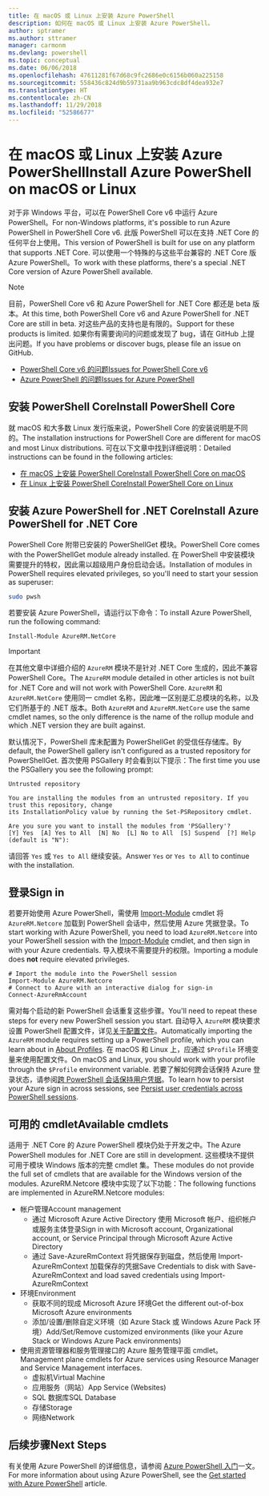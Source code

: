 ```yaml
---
title: 在 macOS 或 Linux 上安装 Azure PowerShell
description: 如何在 macOS 或 Linux 上安装 Azure PowerShell。
author: sptramer
ms.author: sttramer
manager: carmonm
ms.devlang: powershell
ms.topic: conceptual
ms.date: 06/06/2018
ms.openlocfilehash: 47611281f67d68c9fc2686e0c6156b060a225158
ms.sourcegitcommit: 558436c824d9b59731aa9b963cdc8df4dea932e7
ms.translationtype: HT
ms.contentlocale: zh-CN
ms.lasthandoff: 11/29/2018
ms.locfileid: "52586677"
---
```

# <a name="install-azure-powershell-on-macos-or-linux"></a><span data-ttu-id="a2ffd-103">在 macOS 或 Linux 上安装 Azure PowerShell</span><span class="sxs-lookup"><span data-stu-id="a2ffd-103">Install Azure PowerShell on macOS or Linux</span></span>

<span data-ttu-id="a2ffd-104">对于非 Windows 平台，可以在 PowerShell Core v6 中运行 Azure PowerShell。</span><span class="sxs-lookup"><span data-stu-id="a2ffd-104">For non-Windows platforms, it's possible to run Azure PowerShell in PowerShell Core v6.</span></span> <span data-ttu-id="a2ffd-105">此版 PowerShell 可以在支持 .NET Core 的任何平台上使用。</span><span class="sxs-lookup"><span data-stu-id="a2ffd-105">This version of PowerShell is built for use on any platform that supports .NET Core.</span></span> <span data-ttu-id="a2ffd-106">可以使用一个特殊的与这些平台兼容的 .NET Core 版 Azure PowerShell。</span><span class="sxs-lookup"><span data-stu-id="a2ffd-106">To work with these platforms, there's a special .NET Core version of Azure PowerShell available.</span></span>

> [!NOTE]
> <span data-ttu-id="a2ffd-107">目前，PowerShell Core v6 和 Azure PowerShell for .NET Core 都还是 beta 版本。</span><span class="sxs-lookup"><span data-stu-id="a2ffd-107">At this time, both PowerShell Core v6 and Azure PowerShell for .NET Core are still in beta.</span></span>
> <span data-ttu-id="a2ffd-108">对这些产品的支持也是有限的。</span><span class="sxs-lookup"><span data-stu-id="a2ffd-108">Support for these products is limited.</span></span> <span data-ttu-id="a2ffd-109">如果你有需要询问的问题或发现了 bug，请在 GitHub 上提出问题。</span><span class="sxs-lookup"><span data-stu-id="a2ffd-109">If you have problems or discover bugs, please file an issue on GitHub.</span></span>
>
> * [<span data-ttu-id="a2ffd-110">PowerShell Core v6 的问题</span><span class="sxs-lookup"><span data-stu-id="a2ffd-110">Issues for PowerShell Core v6</span></span>](https://github.com/PowerShell/PowerShell/issues)
> * [<span data-ttu-id="a2ffd-111">Azure PowerShell 的问题</span><span class="sxs-lookup"><span data-stu-id="a2ffd-111">Issues for Azure PowerShell</span></span>](https://github.com/azure/azure-docs-powershell/issues)

## <a name="install-powershell-core"></a><span data-ttu-id="a2ffd-112">安装 PowerShell Core</span><span class="sxs-lookup"><span data-stu-id="a2ffd-112">Install PowerShell Core</span></span>

<span data-ttu-id="a2ffd-113">就 macOS 和大多数 Linux 发行版来说，PowerShell Core 的安装说明是不同的。</span><span class="sxs-lookup"><span data-stu-id="a2ffd-113">The installation instructions for PowerShell Core are different for macOS and most Linux distributions.</span></span>
<span data-ttu-id="a2ffd-114">可在以下文章中找到详细说明：</span><span class="sxs-lookup"><span data-stu-id="a2ffd-114">Detailed instructions can be found in the following articles:</span></span>

* [<span data-ttu-id="a2ffd-115">在 macOS 上安装 PowerShell Core</span><span class="sxs-lookup"><span data-stu-id="a2ffd-115">Install PowerShell Core on macOS</span></span>](/powershell/scripting/setup/installing-powershell-core-on-macos)
* [<span data-ttu-id="a2ffd-116">在 Linux 上安装 PowerShell Core</span><span class="sxs-lookup"><span data-stu-id="a2ffd-116">Install PowerShell Core on Linux</span></span>](/powershell/scripting/setup/installing-powershell-core-on-linux)

## <a name="install-azure-powershell-for-net-core"></a><span data-ttu-id="a2ffd-117">安装 Azure PowerShell for .NET Core</span><span class="sxs-lookup"><span data-stu-id="a2ffd-117">Install Azure PowerShell for .NET Core</span></span>

<span data-ttu-id="a2ffd-118">PowerShell Core 附带已安装的 PowerShellGet 模块。</span><span class="sxs-lookup"><span data-stu-id="a2ffd-118">PowerShell Core comes with the PowerShellGet module already installed.</span></span> <span data-ttu-id="a2ffd-119">在 PowerShell 中安装模块需要提升的特权，因此需以超级用户身份启动会话。</span><span class="sxs-lookup"><span data-stu-id="a2ffd-119">Installation of modules in PowerShell requires elevated privileges, so you'll need to start your session as superuser:</span></span>

```bash
sudo pwsh
```

<span data-ttu-id="a2ffd-120">若要安装 Azure PowerShell，请运行以下命令：</span><span class="sxs-lookup"><span data-stu-id="a2ffd-120">To install Azure PowerShell, run the following command:</span></span>

```powershell-interactive
Install-Module AzureRM.NetCore
```

> [!IMPORTANT]
> <span data-ttu-id="a2ffd-121">在其他文章中详细介绍的 `AzureRM` 模块不是针对 .NET Core 生成的，因此不兼容 PowerShell Core。</span><span class="sxs-lookup"><span data-stu-id="a2ffd-121">The `AzureRM` module detailed in other articles is not built for .NET Core and will not work with PowerShell Core.</span></span> <span data-ttu-id="a2ffd-122">`AzureRM` 和 `AzureRM.NetCore` 使用同一 cmdlet 名称，因此唯一区别是汇总模块的名称，以及它们所基于的 .NET 版本。</span><span class="sxs-lookup"><span data-stu-id="a2ffd-122">Both `AzureRM` and `AzureRM.NetCore` use the same cmdlet names, so the only difference is the name of the rollup module and which .NET version they are built against.</span></span>

<span data-ttu-id="a2ffd-123">默认情况下，PowerShell 库未配置为 PowerShellGet 的受信任存储库。</span><span class="sxs-lookup"><span data-stu-id="a2ffd-123">By default, the PowerShell gallery isn't configured as a trusted repository for PowerShellGet.</span></span> <span data-ttu-id="a2ffd-124">首次使用 PSGallery 时会看到以下提示：</span><span class="sxs-lookup"><span data-stu-id="a2ffd-124">The first time you use the PSGallery you see the following prompt:</span></span>

```output
Untrusted repository

You are installing the modules from an untrusted repository. If you trust this repository, change
its InstallationPolicy value by running the Set-PSRepository cmdlet.

Are you sure you want to install the modules from 'PSGallery'?
[Y] Yes  [A] Yes to All  [N] No  [L] No to All  [S] Suspend  [?] Help (default is "N"):
```

<span data-ttu-id="a2ffd-125">请回答 `Yes` 或 `Yes to All` 继续安装。</span><span class="sxs-lookup"><span data-stu-id="a2ffd-125">Answer `Yes` or `Yes to All` to continue with the installation.</span></span>

## <a name="sign-in"></a><span data-ttu-id="a2ffd-126">登录</span><span class="sxs-lookup"><span data-stu-id="a2ffd-126">Sign in</span></span>

<span data-ttu-id="a2ffd-127">若要开始使用 Azure PowerShell，需使用 [Import-Module](/powershell/module/Microsoft.PowerShell.Core/Import-Module) cmdlet 将 `AzureRM.Netcore` 加载到 PowerShell 会话中，然后使用 Azure 凭据登录。</span><span class="sxs-lookup"><span data-stu-id="a2ffd-127">To start working with Azure PowerShell, you need to load `AzureRM.Netcore` into your PowerShell session with the [Import-Module](/powershell/module/Microsoft.PowerShell.Core/Import-Module) cmdlet, and then sign in with your Azure credentials.</span></span> <span data-ttu-id="a2ffd-128">导入模块不需要提升的权限。</span><span class="sxs-lookup"><span data-stu-id="a2ffd-128">Importing a module does __not__ require elevated privileges.</span></span>

```powershell-interactive
# Import the module into the PowerShell session
Import-Module AzureRM.Netcore
# Connect to Azure with an interactive dialog for sign-in
Connect-AzureRmAccount
```

<span data-ttu-id="a2ffd-129">需对每个启动的新 PowerShell 会话重复这些步骤。</span><span class="sxs-lookup"><span data-stu-id="a2ffd-129">You'll need to repeat these steps for every new PowerShell session you start.</span></span> <span data-ttu-id="a2ffd-130">自动导入 `AzureRM` 模块要求设置 PowerShell 配置文件，详见[关于配置文件](/powershell/module/microsoft.powershell.core/about/about_profiles)。</span><span class="sxs-lookup"><span data-stu-id="a2ffd-130">Automatically importing the `AzureRM` module requires setting up a PowerShell profile, which you can learn about in [About Profiles](/powershell/module/microsoft.powershell.core/about/about_profiles).</span></span>
<span data-ttu-id="a2ffd-131">在 macOS 和 Linux 上，应通过 `$Profile` 环境变量来使用配置文件。</span><span class="sxs-lookup"><span data-stu-id="a2ffd-131">On macOS and Linux, you should work with your profile through the `$Profile` environment variable.</span></span> <span data-ttu-id="a2ffd-132">若要了解如何跨会话保持 Azure 登录状态，请参阅[跨 PowerShell 会话保持用户凭据](context-persistence.md)。</span><span class="sxs-lookup"><span data-stu-id="a2ffd-132">To learn how to persist your Azure sign in across sessions, see [Persist user credentials across PowerShell sessions](context-persistence.md).</span></span>

## <a name="available-cmdlets"></a><span data-ttu-id="a2ffd-133">可用的 cmdlet</span><span class="sxs-lookup"><span data-stu-id="a2ffd-133">Available cmdlets</span></span>

<span data-ttu-id="a2ffd-134">适用于 .NET Core 的 Azure PowerShell 模块仍处于开发之中。</span><span class="sxs-lookup"><span data-stu-id="a2ffd-134">The Azure PowerShell modules for .NET Core are still in development.</span></span> <span data-ttu-id="a2ffd-135">这些模块不提供可用于模块 Windows 版本的完整 cmdlet 集。</span><span class="sxs-lookup"><span data-stu-id="a2ffd-135">These modules do not provide the full set of cmdlets that are available for the Windows version of the modules.</span></span> <span data-ttu-id="a2ffd-136">AzureRM.Netcore 模块中实现了以下功能：</span><span class="sxs-lookup"><span data-stu-id="a2ffd-136">The following functions are implemented in AzureRM.Netcore modules:</span></span>

* <span data-ttu-id="a2ffd-137">帐户管理</span><span class="sxs-lookup"><span data-stu-id="a2ffd-137">Account management</span></span>
  * <span data-ttu-id="a2ffd-138">通过 Microsoft Azure Active Directory 使用 Microsoft 帐户、组织帐户或服务主体登录</span><span class="sxs-lookup"><span data-stu-id="a2ffd-138">Sign in with Microsoft account, Organizational account, or Service Principal through Microsoft Azure Active Directory</span></span>
  * <span data-ttu-id="a2ffd-139">通过 Save-AzureRmContext 将凭据保存到磁盘，然后使用 Import-AzureRmContext 加载保存的凭据</span><span class="sxs-lookup"><span data-stu-id="a2ffd-139">Save Credentials to disk with Save-AzureRmContext and load saved credentials using Import-AzureRmContext</span></span>
* <span data-ttu-id="a2ffd-140">环境</span><span class="sxs-lookup"><span data-stu-id="a2ffd-140">Environment</span></span>
  * <span data-ttu-id="a2ffd-141">获取不同的现成 Microsoft Azure 环境</span><span class="sxs-lookup"><span data-stu-id="a2ffd-141">Get the different out-of-box Microsoft Azure environments</span></span>
  * <span data-ttu-id="a2ffd-142">添加/设置/删除自定义环境（如 Azure Stack 或 Windows Azure Pack 环境）</span><span class="sxs-lookup"><span data-stu-id="a2ffd-142">Add/Set/Remove customized environments (like your Azure Stack or Windows Azure Pack environments)</span></span>
* <span data-ttu-id="a2ffd-143">使用资源管理器和服务管理接口的 Azure 服务管理平面 cmdlet。</span><span class="sxs-lookup"><span data-stu-id="a2ffd-143">Management plane cmdlets for Azure services using Resource Manager and Service Management interfaces.</span></span>
  * <span data-ttu-id="a2ffd-144">虚拟机</span><span class="sxs-lookup"><span data-stu-id="a2ffd-144">Virtual Machine</span></span>
  * <span data-ttu-id="a2ffd-145">应用服务（网站）</span><span class="sxs-lookup"><span data-stu-id="a2ffd-145">App Service (Websites)</span></span>
  * <span data-ttu-id="a2ffd-146">SQL 数据库</span><span class="sxs-lookup"><span data-stu-id="a2ffd-146">SQL Database</span></span>
  * <span data-ttu-id="a2ffd-147">存储</span><span class="sxs-lookup"><span data-stu-id="a2ffd-147">Storage</span></span>
  * <span data-ttu-id="a2ffd-148">网络</span><span class="sxs-lookup"><span data-stu-id="a2ffd-148">Network</span></span>

## <a name="next-steps"></a><span data-ttu-id="a2ffd-149">后续步骤</span><span class="sxs-lookup"><span data-stu-id="a2ffd-149">Next Steps</span></span>

<span data-ttu-id="a2ffd-150">有关使用 Azure PowerShell 的详细信息，请参阅 [Azure PowerShell 入门](get-started-azureps.md)一文。</span><span class="sxs-lookup"><span data-stu-id="a2ffd-150">For more information about using Azure PowerShell, see the [Get started with Azure PowerShell](get-started-azureps.md) article.</span></span>
